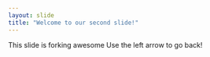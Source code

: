 ```yaml
---
layout: slide
title: "Welcome to our second slide!"
---
```

This slide is forking awesome
Use the left arrow to go back!
